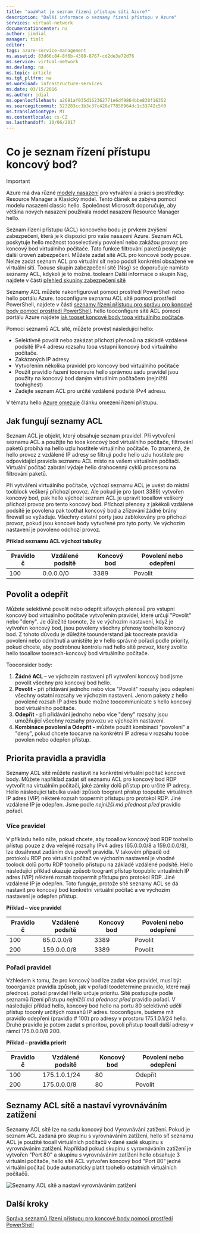 ```yaml
---
title: "aaaWhat je seznam řízení přístupu síti Azure?"
description: "Další informace o seznamy řízení přístupu v Azure"
services: virtual-network
documentationcenter: na
author: jimdial
manager: timlt
editor: 
tags: azure-service-management
ms.assetid: 83d66c84-8f6b-4388-8767-cd2de3e72d76
ms.service: virtual-network
ms.devlang: na
ms.topic: article
ms.tgt_pltfrm: na
ms.workload: infrastructure-services
ms.date: 03/15/2016
ms.author: jdial
ms.openlocfilehash: a2681af035d162362771e6df9864bbe838f16352
ms.sourcegitcommit: 523283cc1b3c37c428e77850964dc1c33742c5f0
ms.translationtype: MT
ms.contentlocale: cs-CZ
ms.lasthandoff: 10/06/2017
---
```

# <a name="what-is-an-endpoint-access-control-list"></a>Co je seznam řízení přístupu koncový bod?

> [!IMPORTANT]
> Azure má dva různé [modely nasazení](../azure-resource-manager/resource-manager-deployment-model.md?toc=%2fazure%2fvirtual-network%2ftoc.json) pro vytváření a práci s prostředky: Resource Manager a Klasický model. Tento článek se zabývá pomocí modelu nasazení classic hello. Společnost Microsoft doporučuje, aby většina nových nasazení používala model nasazení Resource Manager hello. 

Seznam řízení přístupu (ACL) koncového bodu je prvkem zvýšení zabezpečení, která je k dispozici pro vaše nasazení Azure. Seznam ACL poskytuje hello možnost tooselectively povolení nebo zakážou provoz pro koncový bod virtuálního počítače. Tato funkce filtrování paketů poskytuje další úroveň zabezpečení. Můžete zadat sítě ACL pro koncové body pouze. Nelze zadat seznam ACL pro virtuální síť nebo podsíť konkrétní obsažené ve virtuální síti. Toouse skupin zabezpečení sítě (Nsg) se doporučuje namísto seznamy ACL, kdykoli je to možné. toolearn Další informace o skupin Nsg, najdete v části [přehled skupiny zabezpečení sítě](virtual-networks-nsg.md)

Seznamy ACL můžete nakonfigurovat pomocí prostředí PowerShell nebo hello portálu Azure. tooconfigure seznamu ACL sítě pomocí prostředí PowerShell, najdete v části [seznamy řízení přístupu pro správu pro koncové body pomocí prostředí PowerShell](virtual-networks-acl-powershell.md). hello tooconfigure sítě ACL pomocí portálu Azure najdete [jak tooset koncové body tooa virtuálního počítače](../virtual-machines/windows/classic/setup-endpoints.md?toc=%2fazure%2fvirtual-machines%2fwindows%2fclassic%2ftoc.json).

Pomocí seznamů ACL sítě, můžete provést následující hello:

* Selektivně povolit nebo zakázat příchozí přenosů na základě vzdálené podsítě IPv4 adresu rozsahu tooa vstupní koncový bod virtuálního počítače.
* Zakázaných IP adresy
* Vytvořením několika pravidel pro koncový bod virtuálního počítače
* Použít pravidlo řazení tooensure hello správnou sadu pravidel jsou použity na koncový bod daným virtuálním počítačem (nejnižší toohighest)
* Zadejte seznam ACL pro určité vzdálené podsítě IPv4 adresu.

V tématu hello [Azure omezuje](../azure-subscription-service-limits.md?toc=%2fazure%2fvirtual-network%2ftoc.json#networking-limits) článku omezení řízení přístupu.

## <a name="how-acls-work"></a>Jak fungují seznamy ACL
Seznam ACL je objekt, který obsahuje seznam pravidel. Při vytvoření seznamu ACL a použijte ho tooa koncový bod virtuálního počítače, filtrování paketů probíhá na hello uzlu hostitele virtuálního počítače. To znamená, že hello provoz z vzdálené IP adresy se filtrují podle hello uzlu hostitele pro odpovídající pravidla seznamu ACL místo na vašem virtuálním počítači. Virtuální počítač zabrání výdaje hello drahocenný cyklů procesoru na filtrování paketů.

Při vytváření virtuálního počítače, výchozí seznamu ACL je uvést do místní tooblock veškerý příchozí provoz. Ale pokud je pro (port 3389) vytvořen koncový bod, pak hello výchozí seznam ACL je upravit tooallow veškerý příchozí provoz pro tento koncový bod. Příchozí přenosy z jakékoli vzdálené podsítě je povolena pak toothat koncový bod a zřizování žádné brány firewall se vyžaduje. Všechny ostatní porty jsou zablokovány pro příchozí provoz, pokud jsou koncové body vytvořené pro tyto porty. Ve výchozím nastavení je povoleno odchozí provoz.

**Příklad seznamu ACL výchozí tabulky**

| **Pravidlo č** | **Vzdálené podsítě** | **Koncový bod** | **Povolení nebo odepření** |
| --- | --- | --- | --- |
| 100 |0.0.0.0/0 |3389 |Povolit |

## <a name="permit-and-deny"></a>Povolit a odepřít
Můžete selektivně povolit nebo odepřít síťových přenosů pro vstupní koncový bod virtuálního počítače vytvořením pravidel, které určují "Povolit" nebo "deny". Je důležité toonote, že ve výchozím nastavení, když je vytvořen koncový bod, jsou povoleny všechny přenosy toohello koncový bod. Z tohoto důvodu je důležité toounderstand jak toocreate pravidla povolení nebo odmítnutí a umístěte je v hello správné pořadí podle priority, pokud chcete, aby podrobnou kontrolu nad hello sítě provoz, který zvolíte hello tooallow tooreach-koncový bod virtuálního počítače.

Tooconsider body:

1. **Žádné ACL –** ve výchozím nastavení při vytvoření koncový bod jsme povolit všechny pro koncový bod hello.
2. **Povolit -** při přidávání jednoho nebo více "Povolit" rozsahy jsou odepření všechny ostatní rozsahy ve výchozím nastavení. Jenom pakety z hello povolené rozsah IP adres bude možné toocommunicate s hello koncový bod virtuálního počítače.
3. **Odepřít -** při přidávání jednoho nebo více "deny" rozsahy jsou umožňující všechny rozsahy provozu ve výchozím nastavení.
4. **Kombinace povolení a Odepřít -** můžete použít kombinaci "povolení" a "deny", pokud chcete toocarve na konkrétní IP adresu v rozsahu toobe povolen nebo odepřen přístup.

## <a name="rules-and-rule-precedence"></a>Priorita pravidla a pravidla
Seznamy ACL sítě můžete nastavit na konkrétní virtuální počítač koncové body. Můžete například zadat síť seznamu ACL pro koncový bod RDP vytvořit na virtuálním počítači, jaké zámky dolů přístup pro určité IP adresy. Hello následující tabulka uvádí způsob toogrant přístup toopublic virtuálních IP adres (VIP) některé rozsah toopermit přístupu pro protokol RDP. Jiné vzdálené IP je odepřen. Jsme podle *nejnižší má přednost před* pravidlo pořadí.

### <a name="multiple-rules"></a>Více pravidel
V příkladu hello níže, pokud chcete, aby tooallow koncový bod RDP toohello přístup pouze z dva veřejné rozsahy IPv4 adres (65.0.0.0/8 a 159.0.0.0/8), lze dosáhnout zadáním dva *povolit* pravidla. V takovém případě od protokolu RDP pro virtuální počítač ve výchozím nastavení je vhodné toolock dolů portu RDP toohello přístupu na základě vzdálené podsítě. Hello následující příklad ukazuje způsob toogrant přístup toopublic virtuálních IP adres (VIP) některé rozsah toopermit přístupu pro protokol RDP. Jiné vzdálené IP je odepřen. Toto funguje, protože sítě seznamy ACL se dá nastavit pro koncový bod konkrétní virtuální počítač a ve výchozím nastavení je odepřen přístup.

**Příklad – více pravidel**

| **Pravidlo č** | **Vzdálené podsítě** | **Koncový bod** | **Povolení nebo odepření** |
| --- | --- | --- | --- |
| 100 |65.0.0.0/8 |3389 |Povolit |
| 200 |159.0.0.0/8 |3389 |Povolit |

### <a name="rule-order"></a>Pořadí pravidel
Vzhledem k tomu, že pro koncový bod lze zadat více pravidel, musí být tooorganize pravidla způsob, jak v pořadí toodetermine pravidlo, které mají přednost. pořadí pravidel Hello určuje prioritu. Sítě postupujte podle seznamů řízení přístupu *nejnižší má přednost před* pravidlo pořadí. V následující příklad hello, koncový bod hello na portu 80 selektivně udělí přístup tooonly určitých rozsahů IP adres. tooconfigure, budeme mít pravidlo odepření (pravidlo \# 100) pro adresy v prostoru 175.1.0.1/24 hello. Druhé pravidlo je potom zadat s prioritou, povolí přístup tooall další adresy v rámci 175.0.0.0/8 200.

**Příklad – pravidla priorit**

| **Pravidlo č** | **Vzdálené podsítě** | **Koncový bod** | **Povolení nebo odepření** |
| --- | --- | --- | --- |
| 100 |175.1.0.1/24 |80 |Odepřít |
| 200 |175.0.0.0/8 |80 |Povolit |

## <a name="network-acls-and-load-balanced-sets"></a>Seznamy ACL sítě a nastaví vyrovnáváním zatížení
Seznamy ACL sítě lze na sadu koncový bod Vyrovnávání zatížení. Pokud je seznam ACL zadaná pro skupinu s vyrovnáváním zatížení, hello síť seznamu ACL je použité tooall virtuálních počítačů v dané sadě skupinu s vyrovnáváním zatížení. Například pokud skupinu s vyrovnáváním zatížení je vytvořen "Port 80" a skupinu s vyrovnáváním zatížení hello obsahuje 3 virtuální počítače, hello sítě ACL vytvořen koncový bod "Port 80" jedné virtuální počítač bude automaticky platit toohello ostatních virtuálních počítačů.

![Seznamy ACL sítě a nastaví vyrovnáváním zatížení](./media/virtual-networks-acl/IC674733.png)

## <a name="next-steps"></a>Další kroky
[Správa seznamů řízení přístupu pro koncové body pomocí prostředí PowerShell](virtual-networks-acl-powershell.md)

